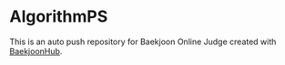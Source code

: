 # AlgorithmPS
This is an auto push repository for Baekjoon Online Judge created with [BaekjoonHub](https://github.com/BaekjoonHub/BaekjoonHub).
